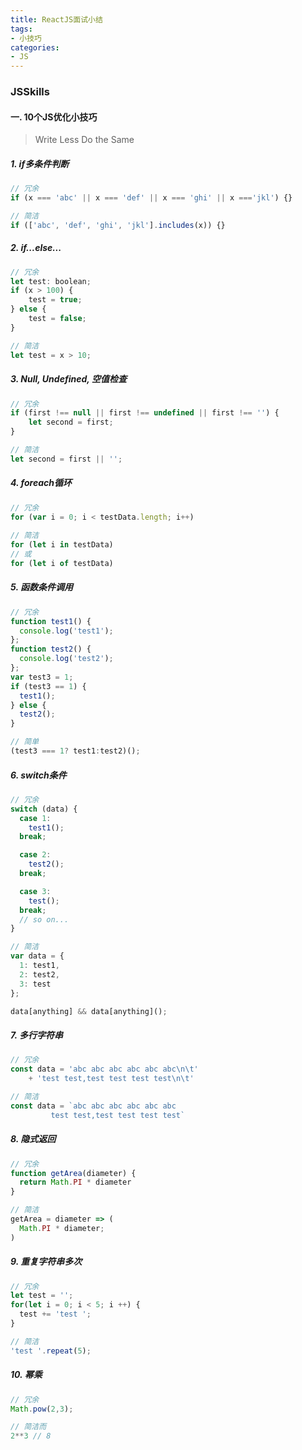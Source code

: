 ```yaml
---
title: ReactJS面试小结
tags:
- 小技巧
categories:
- JS
---
```


### JSSkills

#### 一. 10个JS优化小技巧
> Write Less Do the Same

##### 1. if多条件判断
```js
// 冗余
if (x === 'abc' || x === 'def' || x === 'ghi' || x ==='jkl') {}

// 简洁
if (['abc', 'def', 'ghi', 'jkl'].includes(x)) {}
```

##### 2. if...else...
```js
// 冗余
let test: boolean;
if (x > 100) {
    test = true;
} else {
    test = false;
}

// 简洁
let test = x > 10;
```


##### 3. Null, Undefined, 空值检查
```js
// 冗余
if (first !== null || first !== undefined || first !== '') {
    let second = first;
}

// 简洁
let second = first || '';
```

##### 4. foreach循环
```js
// 冗余
for (var i = 0; i < testData.length; i++)
    
// 简洁
for (let i in testData)
// 或
for (let i of testData)
```

##### 5. 函数条件调用
```js
// 冗余
function test1() {
  console.log('test1');
};
function test2() {
  console.log('test2');
};
var test3 = 1;
if (test3 == 1) {
  test1();
} else {
  test2();
}

// 简单
(test3 === 1? test1:test2)();

```

##### 6. switch条件

```js
// 冗余
switch (data) {
  case 1:
    test1();
  break;

  case 2:
    test2();
  break;

  case 3:
    test();
  break;
  // so on...
}

// 简洁
var data = {
  1: test1,
  2: test2,
  3: test
};

data[anything] && data[anything]();
```


##### 7. 多行字符串
```js
// 冗余
const data = 'abc abc abc abc abc abc\n\t'
    + 'test test,test test test test\n\t'

// 简洁
const data = `abc abc abc abc abc abc
         test test,test test test test`
```


##### 8. 隐式返回
```js
// 冗余
function getArea(diameter) {
  return Math.PI * diameter
}

// 简洁
getArea = diameter => (
  Math.PI * diameter;
)
```

##### 9. 重复字符串多次
```js
// 冗余
let test = ''; 
for(let i = 0; i < 5; i ++) { 
  test += 'test '; 
} 

// 简洁
'test '.repeat(5);
```

##### 10. 幂乘
```js
// 冗余
Math.pow(2,3);

// 简洁而
2**3 // 8
```


